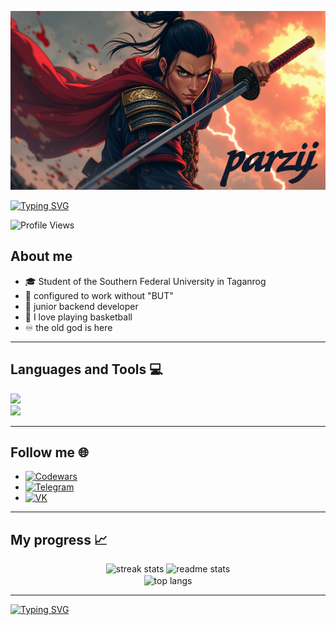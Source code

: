 ![Header](https://github.com/parzij/parzij/blob/main/assets/Gitlogo.jpeg)


[![Typing SVG](https://readme-typing-svg.herokuapp.com?font=Fira+Code&weight=700&size=35&duration=3500&pause=1000&color=282828&center=true&vCenter=true&width=700&height=100&lines=Hello+everyone%F0%9F%91%8B+I'm+parzij+%F0%9F%94%A5)](https://git.io/typing-svg)

![Profile Views](https://komarev.com/ghpvc/?username=parzij&color=blue&style=for-the-badge)

## **About me**

- 🎓 Student of the Southern Federal University in Taganrog
- 🦾 configured to work without "BUT"
- 💾 junior backend developer
- 🏀 I love playing basketball
- ♾️ the old god is here

---

## **Languages and Tools 💻** 

<div align="left">
    <a href="https://skillicons.dev">
        <img src="https://skillicons.dev/icons?i=c,cpp,go,javascript,html,css" />
    </a>
    <br>
    <a href="https://skillicons.dev">
        <img src="https://skillicons.dev/icons?i=github,git,nodejs,windows,postgresql,vscode" />
    </a>
</div>

---

## **Follow me 🌐**

- [![Codewars](https://img.shields.io/badge/Codewars-%23B1361E?style=for-the-badge&logo=codewars&logoColor=white)](https://www.codewars.com/users/parzij)
- [![Telegram](https://img.shields.io/badge/Telegram-%2300A2E8?style=for-the-badge&logo=telegram&logoColor=white)](https://t.me/parzij)
- [![VK](https://img.shields.io/badge/VK-%23009CFF?style=for-the-badge&logo=vk&logoColor=white)](https://vk.com/parziii)

---

## **My progress 📈**

<div align="center">
    <img width="390" src="https://streak-stats.demolab.com/?user=parzij&count_private=true&theme=react&border_radius=10" alt="streak stats"/>
    <img width="390" src="https://github-readme-stats-parzij.vercel.app/api?username=parzij&count_private=true&show_icons=true&theme=react&rank_icon=github&border_radius=10" alt="readme stats"/>
    <br/>
    <img width="325" align="center" src="https://github-readme-stats-parzij.vercel.app/api/top-langs/?username=parzij&hide=HTML&langs_count=8&layout=compact&theme=react&border_radius=10&size_weight=0.5&count_weight=0.&exclude_repo=github-readme-stats" alt="top langs"/>
</div>

---
[![Typing SVG](https://readme-typing-svg.herokuapp.com?font=Fira+Code&weight=700&size=35&duration=3500&pause=1000&color=282828&center=true&vCenter=true&width=700&height=100&lines=See+you+later+%F0%9F%91%80)](https://git.io/typing-svg)

